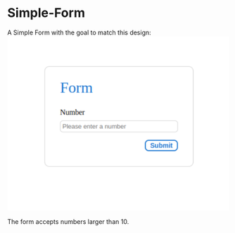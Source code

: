 # Simple-Form
A Simple Form with the goal to match this design:
<img src="https://github.com/dimokol/Simple-Form/blob/main/design.png" />

The form accepts numbers larger than 10.